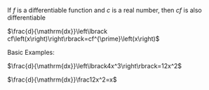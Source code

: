 If *f* is a differentiable function and *c* is a real number, then *cf* is also differentiable

$\frac{d}{\mathrm{dx}}\left\lbrack cf\left(x\right)\right\rbrack=cf^{\prime}\left(x\right)$

Basic Examples:

$\frac{d}{\mathrm{dx}}\left\lbrack4x^3\right\rbrack=12x^2$

$\frac{d}{\mathrm{dx}}\frac12x^2=x$
